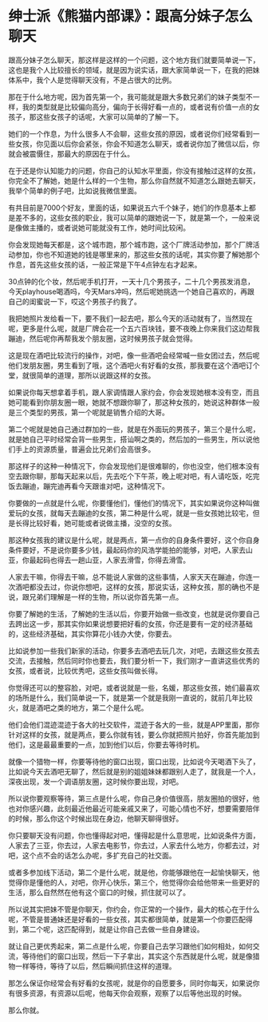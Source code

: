 # 绅士派《熊猫内部课》：跟高分妹子怎么聊天

跟高分妹子怎么聊天，那这样是这样的一个问题，这个地方我们就要简单说一下，这也是我个人比较擅长的领域，就是因为说实话，跟大家简单说一下，在我的把妹体系中，我个人是觉得聊天没有，不是占很大的比例。

那在于什么地方呢，因为首先第一个，我可能就是跟大多数兄弟们的妹子类型不一样，我的类型就是比较偏向高分，偏向于长得好看一点的，或者说有价值一点的女孩子，那这些女孩子的话呢，大家可以简单的了解一下。

她们的一个作息，为什么很多人不会聊，这些女孩的原因，或者说你们经常看到一些女孩，你见面以后你会紧张，你会不知道怎么聊天，或者说你加了微信以后，你就会被震慑住，那最大的原因在于什么。

在于还是你认知能力的问题，你自己的认知水平里面，你没有接触过这样的女孩，你完全不了解她，她是什么样的一个生物，那么你自然就不知道怎么跟她去聊天，我举个简单的例子吧，比如说我微信里面。

有共目前是7000个好友，里面的话，如果说五六千个妹子，她们的作息基本上都是差不多的，这些女孩的职业，我可以简单的跟她说一下，就是第一个，一般来说是像做主播的，或者说她可能就没有工作，她时间比较闲。

你会发现她每天都是，这个城市跑，那个城市跑，这个厂牌活动参加，那个厂牌活动参加，你也不知道她的钱是哪里来的，那这些女孩的话呢，其实你要了解她那个作息，首先这些女孩的话，一般正常是下午4点钟左右才起来。

30点钟的化个妆，然后呢手机打开，一天十几个男孩子，二十几个男孩发消息，今天playhouse喝酒吗，今天Mars冲吗，然后呢她挑选一个她自己喜欢的，再跟自己的闺蜜说一下，哎这个男孩子约我了。

我把她照片发给看一下，要不我们一起去吧，那么今天的活动就有了，当然现在呢，更多是什么呢，就是厂牌会花一个五六百块钱，要不夜晚上你来我们这边帮我蹦迪，然后呢你再帮我发个朋友圈，这时候男孩子就会觉得。

这是现在酒吧比较流行的操作，对吧，像一些酒吧会经常喊一些女团过去，然后呢他们发朋友圈，男生看到了哦，这个酒吧火有好看的女孩，那我要在这个酒吧订个堂，就很简单的道理，那所以说跟这样的女孩。

如果说你每天想拿着手机，跟人家调情跟人家约会，你会发现她根本没有空，而且她可能看到你朋友圈一眼，她就不想跟你聊了，那这种女孩的，她说这种群体一般是三个类型的男孩，第一个呢就是销售介绍的大哥。

第二个呢就是她自己通过群加的一些，就是在外面玩的男孩子，第三个是什么呢，就是她自己平时经常会背一些男生，搭讪啊之类的，然后加的一些男生，所以说他们手上的资源质量，普遍会比兄弟们会高很多。

那这样子的这种一种情况下，你会发现他们是很难聊的，你也没空，他们根本没有空去跟你聊，那每天起来以后，先去吃个下午茶，晚上呢对吧，有人请吃饭，吃完饭去蹦迪，蹦完迪再看今天跟谁对吧，这种情况下。

你要做的一点就是什么呢，你要懂他们，懂他们的情况下，其实如果说你这种叫做爱玩的女孩，就每天去蹦迪的女孩，第二种是什么呢，就是一些女孩她比较宅，但是长得比较好看，她可能或者说做主播，没空的女孩。

那这种女孩我的建议是什么呢，就是两点，第一点你的自身条件要好，这个你自身条件要好，不是说你要多少钱，最起码你的风浩学能拍的能够，对吧，人家去山亚，你最起码也得去一趟山亚，人家去滑雪，你得去滑雪。

人家去干嘛，你得去干嘛，总不能说人家做的这些事情，人家天天在蹦迪，你连一次酒吧都没去过，你说你想吧，这样的女孩，那说实话，这种女孩，那的确也不是说，跟兄弟们理解是一样的生物，所以说你首先第一点。

你要了解她的生活，了解她的生活以后，你要开始做一些改变，也就是说你要自己去跨出这一步，那其实你如果说想要把好看的女孩，你还是要有一定的经济基础的，这些经济基础，其实你算花小钱办大使，你要去。

比如说参加一些我们新家的活动，你要多去酒吧去玩几次，对吧，去跟这些女孩去交流，去接触，然后同时你也要去，我们要分析一下，我们刚才一直讲这些优秀的女孩，或者说，比较优秀吧，这些女孩叫做长得。

你觉得还可以的整容脸，对吧，或者说就是一些，名媛，那这些女孩，她们最喜欢的场所是什么，我们简单说一下，就是第一个就是我刚一直说的，就前几年比较火，就是酒吧之类的地方，第二个是什么呢。

他们会他们混迹混迹于各大的社交软件，混迹于各大的一些，就是APP里面，那你针对这样的女孩，就是两点，要么你就有钱，要么你就把照片拍好，你首先能加到他们，这是最最重要的一点，加到他们以后，你要去等待时机。

就像一个猎物一样，你要等待他的窗口出现，窗口出现，比如说今天喝酒下头了，比如说今天去酒吧无聊了，然后就是别的姐姐妹妹都跟别人走了，就我是一个人，深夜出现，发一个调语朋友圈，这时候你要出现，对吧。

所以说你要观察等待，第三点是什么呢，你自己身价值很高，朋友圈拍的很好，他也对你感兴趣，此刻最近他最近可能亲戚又来了，可能心情也不好，想要需要陪伴的时候，那么你这个时候出现在身边，他聊天聊得很好。

你只要聊天没有问题，你也懂得起对吧，懂得起是什么意思呢，比如说条件方面，人家去了三亚，你去过，人家去电影节，你去过，人家去什么地方，你都去过，对吧，这个点不会的话怎么办呢，多扩充自己的社交面。

或者多参加线下活动，第二个是什么呢，就是他，你能够跟他在一起愉快聊天，他觉得你是懂他的人，对吧，你开心快乐，第三个，他觉得你会给他带来一些更好的生活，那么自然然在他有这个窗口的时候，抓住就可以了。

所以说其实把妹不管是你聊天，你约会，你正常的一个操作，最大的核心在于什么呢，不管是普通妹还是好看的一些女孩，其实都很简单，就是第一个你要匹配得到，第二个呢，这匹配得到，就是让你自己去做一些自身建设。

就让自己更优秀起来，第二点是什么呢，你要自己去学习跟他们如何相处，如何交流，等待他们的窗口出现，然后一下子拿出，其实这个东西就是什么呢，就是像猎物一样等待，等待了以后，然后瞬间抓住这样的道理。

那怎么保证你经常会有好看的女孩呢，就是你的自愿要多，同时你每天，如果说你有很多资源，有资源以后呢，他每天你会观察，观察了以后等他出现的时候。

那么你就。
